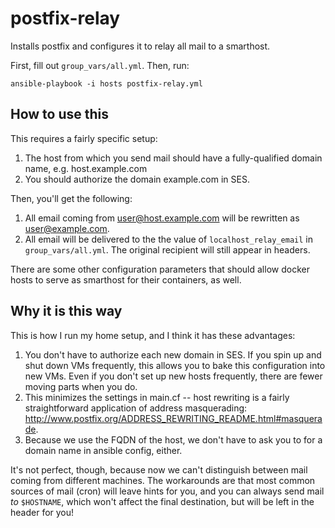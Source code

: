 # postfix-relay

Installs postfix and configures it to relay all mail to a smarthost.

First, fill out `group_vars/all.yml`. Then, run:

```
ansible-playbook -i hosts postfix-relay.yml
```

## How to use this

This requires a fairly specific setup:
1. The host from which you send mail should have a fully-qualified domain name,
   e.g. host.example.com
2. You should authorize the domain example.com in SES.

Then, you'll get the following:
1. All email coming from user@host.example.com will be rewritten as
   user@example.com.
2. All email will be delivered to the the value of `localhost_relay_email` in
   `group_vars/all.yml`.  The original recipient will still appear in headers.

There are some other configuration parameters that should allow docker hosts to
serve as smarthost for their containers, as well.

## Why it is this way

This is how I run my home setup, and I think it has these advantages:

1. You don't have to authorize each new domain in SES. If you spin up and shut
   down VMs frequently, this allows you to bake this configuration into new
   VMs. Even if you don't set up new hosts frequently, there are fewer moving
   parts when you do.
2. This minimizes the settings in main.cf -- host rewriting is a fairly
   straightforward application of address masquerading:
   <http://www.postfix.org/ADDRESS_REWRITING_README.html#masquerade>.
3. Because we use the FQDN of the host, we don't have to ask you to for a
   domain name in ansible config, either.

It's not perfect, though, because now we can't distinguish between mail coming
from different machines. The workarounds are that most common sources of mail
(cron) will leave hints for you, and you can always send mail _to_ `$HOSTNAME`,
which won't affect the final destination, but will be left in the header for
you!
